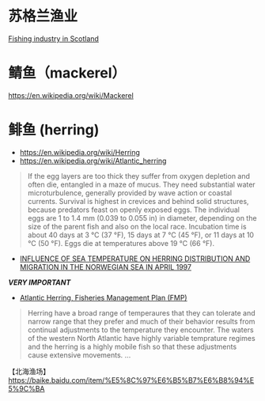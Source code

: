 # 苏格兰渔业
[Fishing industry in Scotland](https://en.wikipedia.org/wiki/Fishing_industry_in_Scotland)

# 鲭鱼（mackerel）
https://en.wikipedia.org/wiki/Mackerel

# 鲱鱼 (herring)
- https://en.wikipedia.org/wiki/Herring
- https://en.wikipedia.org/wiki/Atlantic_herring

> If the egg layers are too thick they suffer from oxygen depletion and often die, entangled in a maze of mucus. They need substantial water microturbulence, generally provided by wave action or coastal currents. Survival is highest in crevices and behind solid structures, because predators feast on openly exposed eggs. The individual eggs are 1 to 1.4 mm (0.039 to 0.055 in) in diameter, depending on the size of the parent fish and also on the local race. Incubation time is about 40 days at 3 °C (37 °F), 15 days at 7 °C (45 °F), or 11 days at 10 °C (50 °F). Eggs die at temperatures above 19 °C (66 °F).

- [INFLUENCE OF SEA TEMPERATURE ON HERRING DISTRIBUTION
AND MIGRATION IN THE NORWEGIAN SEA IN APRIL 1997 ](https://pdfs.semanticscholar.org/bace/1859b95a57cf04f9dfd42362b2169ed64671.pdf)

***VERY IMPORTANT***

- [Atlantic Herring, Fisheries Management Plan (FMP)](https://books.google.com.hk/books?id=0zo3AQAAMAAJ&pg=PA49&lpg=PA49&dq=herring+temperature&source=bl&ots=GWEEJ5f6Eq&sig=ACfU3U1BC8e6hXw-2ry5D91Bpp9oZWB1eA&hl=zh-CN&sa=X&ved=2ahUKEwi839CY4s_nAhWkIqYKHUF6BMM4ChDoATABegQICRAB#v=onepage&q=herring%20temperature&f=false)

> Herring have a broad range of temperaures that they can tolerate and narrow range that they prefer and much of their behavior results from continual adjustments to the temperature they encounter. The waters of the western North Atlantic have highly variable temprature regimes and the herring is a highly mobile fish so that these adjustments cause extensive movements.
...





【北海渔场】
https://baike.baidu.com/item/%E5%8C%97%E6%B5%B7%E6%B8%94%E5%9C%BA
